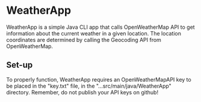 # WeatherApp

WeatherApp is a simple Java CLI app that calls OpenWeatherMap API to get information about the current weather in a given location.
The location coordinates are determined by calling the Geocoding API from OpenWeatherMap.

## Set-up
To properly function, WeatherApp requires an OpenWeatherMapAPI key to be placed in the "key.txt" file, in the "...src/main/java/WeatherApp"  directory. Remember, do not publish your API keys on github! 
